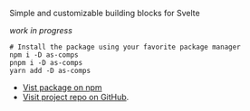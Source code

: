Simple and customizable building blocks for Svelte

_work in progress_

```
# Install the package using your favorite package manager
npm i -D as-comps
pnpm i -D as-comps
yarn add -D as-comps
```

- [Vist package on npm](https://www.npmjs.com/package/as-comps)
- [Visit project repo on GitHub](https://github.com/SarcevicAntonio/as-comps).
